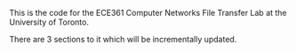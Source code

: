This is the code for the ECE361 Computer Networks File Transfer Lab at the University of Toronto. 

There are 3 sections to it which will be incrementally updated.
